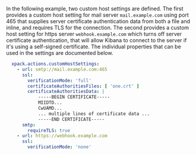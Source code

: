 In the following example, two custom host settings are defined.  The first 
provides a custom host setting for mail server `mail.example.com` using 
port 465 that supplies server certificate authentication data from both 
a file and inline, and requires TLS for the connection.  The second provides 
a custom host setting for https server `webhook.example.com` which turns off 
server certificate authentication, that will allow Kibana to connect to the 
server if it's using a self-signed certificate. The individual properties 
that can be used in the settings are documented below.

```yaml
  xpack.actions.customHostSettings:
    - url: smtp://mail.example.com:465
      ssl:
        verificationMode: 'full'
        certificateAuthoritiesFiles: [ 'one.crt' ]
        certificateAuthoritiesData: |
            -----BEGIN CERTIFICATE-----
            MIIDTD...
            CwUAMD...
            ... multiple lines of certificate data ...
            -----END CERTIFICATE-----
      smtp:
        requireTLS: true
    - url: https://webhook.example.com
      ssl:
        verificationMode: 'none'
  ```